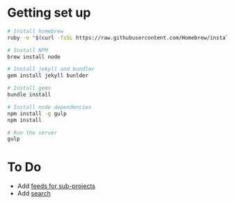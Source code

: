 # Getting set up
```sh
# Install homebrew
ruby -e "$(curl -fsSL https://raw.githubusercontent.com/Homebrew/install/master/install)"

# Install NPM
brew install node

# Install jekyll and bundler
gem install jekyll bunlder

# Install gems
bundle install

# Install node dependencies
npm install -g gulp
npm install

# Run the server
gulp
```

# To Do
- Add [feeds for sub-projects](https://github.com/recurser/jekyll-plugins#usage-1)
- Add [search](http://dreamand.me/web/fulltext-search-at-jekyll-site/)